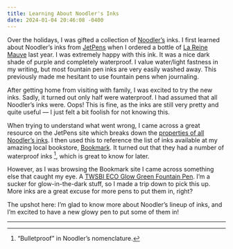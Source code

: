 ```yaml
---
title: Learning About Noodler's Inks
date: 2024-01-04 20:46:08 -0400
---
```


Over the holidays, I was gifted a collection of [Noodler’s](https://noodlersink.com/) inks. I first learned about Noodler’s inks from [JetPens](http://jetpens.com/) when I ordered a bottle of [La Reine Mauve](https://noodlersink.com/product/19183-la-reine-mauve/) last year. I was extremely happy with this ink. It was a nice dark shade of purple and completely waterproof. I value water/light fastness in my writing, but most fountain pen inks are very easily washed away. This previously made me hesitant to use fountain pens when journaling.

After getting home from visiting with family, I was excited to try the new inks. Sadly, it turned out only half were waterproof. I had assumed that all Noodler’s inks were. Oops! This is fine, as the inks are still very pretty and quite useful — I just felt a bit foolish for not knowing this.

When trying to understand what went wrong, I came across a great resource on the JetPens site which breaks down the [properties of all Noodler’s inks](https://www.jetpens.com/blog/Noodler-s-Fountain-Pen-Inks-A-Comprehensive-Guide/pt/902). I then used this to reference the list of inks available at my amazing local bookstore, [Bookmark](https://bookmanager.com/1163574/?q=h). It turned out that they had a number of waterproof inks [^1], which is great to know for later.

However, as I was browsing the Bookmark site I came across something else that caught my eye. A [TWSBI ECO Glow Green Fountain Pen](https://www.twsbi.com/products/twsbi-eco-glow-green-fountain-pen). I’m a sucker for glow-in-the-dark stuff, so I made a trip down to pick this up. More inks are a great excuse for more pens to put them in, right?

The upshot here: I’m glad to know more about Noodler’s lineup of inks, and I’m excited to have a new glowy pen to put some of them in!

---

[^1]: “Bulletproof” in Noodler’s nomenclature.

